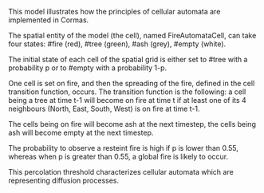 This model illustrates how the principles of cellular automata are implemented in Cormas. 

The spatial entity of the model (the cell), named FireAutomataCell, can take four states: #fire (red), #tree (green), #ash (grey), #empty (white). 

The initial state of each cell of the spatial grid is either set to #tree with a probability p or to #empty with a probability 1-p. 

One cell is set on fire, and then the spreading of the fire, defined in the cell transition function, occurs. The transition function is the following: a cell being a tree at time t-1 will become on fire at time t if at least one of its 4 neighbours (North, East, South, West) is on fire at time t-1. 

The cells being on fire will become ash at the next timestep, the cells being ash will become empty at the next timestep. 

The probability to observe a resteint fire is high if p is lower than 0.55, whereas when p is greater than 0.55, a global fire is likely to occur. 

This percolation threshold characterizes cellular automata which are representing diffusion processes.